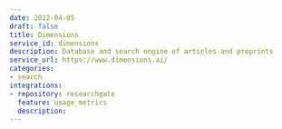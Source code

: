 ```yaml
---
date: 2022-04-05
draft: false
title: Dimensions
service_id: dimensions
description: Database and search engine of articles and preprints
service_url: https://www.dimensions.ai/
categories:
- search
integrations:
- repository: researchgate
  feature: usage_metrics
  description:
---
```



